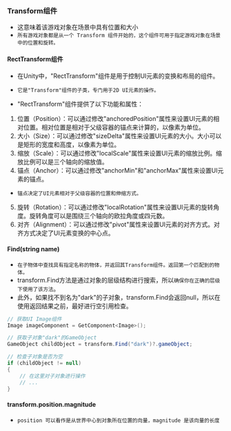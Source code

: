 ### Transform组件
* 这意味着该游戏对象在场景中具有位置和大小
* `所有游戏对象都是从一个 Transform 组件开始的，这个组件可用于指定游戏对象在场景中的位置和旋转。`

#### RectTransform组件
* 在Unity中，"RectTransform"组件是用于控制UI元素的变换和布局的组件。
* `它是"Transform"组件的子类，专门用于2D UI元素的操作。`

* "RectTransform"组件提供了以下功能和属性：
1. 位置（Position）：可以通过修改"anchoredPosition"属性来设置UI元素的相对位置。相对位置是相对于父级容器的锚点来计算的，以像素为单位。
2. 大小（Size）：可以通过修改"sizeDelta"属性来设置UI元素的大小。大小可以是矩形的宽度和高度，以像素为单位。
3. 缩放（Scale）：可以通过修改"localScale"属性来设置UI元素的缩放比例。缩放比例可以是三个轴向的缩放值。
4. 锚点（Anchor）：可以通过修改"anchorMin"和"anchorMax"属性来设置UI元素的锚点。
* `锚点决定了UI元素相对于父级容器的位置和伸缩方式。`
5. 旋转（Rotation）：可以通过修改"localRotation"属性来设置UI元素的旋转角度。旋转角度可以是围绕三个轴向的欧拉角度或四元数。
6. 对齐（Alignment）：可以通过修改"pivot"属性来设置UI元素的对齐方式。对齐方式决定了UI元素变换的中心点。

#### Find(string name)
* `在子物体中查找具有指定名称的物体，并返回其Transform组件。返回第一个匹配到的物体。`
* transform.Find方法是通过对象的层级结构进行搜索，所以`确保你在正确的层级下使用了该方法`。
* 此外，如果找不到名为"dark"的子对象，transform.Find会返回null，所以在使用返回结果之前，最好进行空引用检查。

```c#
// 获取UI Image组件
Image imageComponent = GetComponent<Image>();

// 获取子对象"dark"的GameObject
GameObject childObject = transform.Find("dark")?.gameObject;

// 检查子对象是否为空
if (childObject != null)
{
    // 在这里对子对象进行操作
    // ...
}
```

#### transform.position.magnitude
* `position 可以看作是从世界中心到对象所在位置的向量，magnitude 是该向量的长度`


